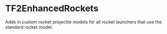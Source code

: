 # TF2EnhancedRockets
Adds in custom rocket projectile models for all rocket launchers that use the standard rocket model.

